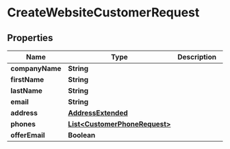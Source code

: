 

# CreateWebsiteCustomerRequest


## Properties

| Name | Type | Description | Notes |
|------------ | ------------- | ------------- | -------------|
|**companyName** | **String** |  |  [optional] |
|**firstName** | **String** |  |  |
|**lastName** | **String** |  |  |
|**email** | **String** |  |  |
|**address** | [**AddressExtended**](AddressExtended.md) |  |  |
|**phones** | [**List&lt;CustomerPhoneRequest&gt;**](CustomerPhoneRequest.md) |  |  [optional] |
|**offerEmail** | **Boolean** |  |  |



